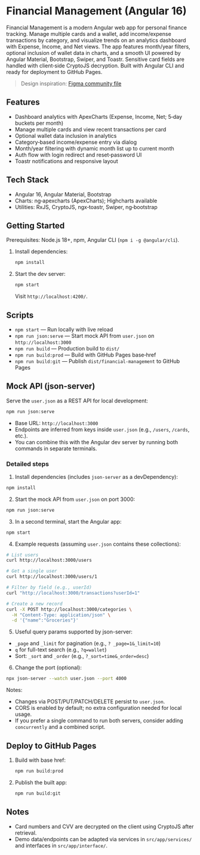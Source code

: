 # Financial Management (Angular 16)

Financial Management is a modern Angular web app for personal finance tracking. Manage multiple cards and a wallet, add income/expense transactions by category, and visualize trends on an analytics dashboard with Expense, Income, and Net views. The app features month/year filters, optional inclusion of wallet data in charts, and a smooth UI powered by Angular Material, Bootstrap, Swiper, and Toastr. Sensitive card fields are handled with client‑side CryptoJS decryption. Built with Angular CLI and ready for deployment to GitHub Pages.

> Design inspiration: [Figma community file](https://www.figma.com/community/file/1496029882992276524)

## Features

- Dashboard analytics with ApexCharts (Expense, Income, Net; 5‑day buckets per month)
- Manage multiple cards and view recent transactions per card
- Optional wallet data inclusion in analytics
- Category‑based income/expense entry via dialog
- Month/year filtering with dynamic month list up to current month
- Auth flow with login redirect and reset‑password UI
- Toastr notifications and responsive layout

## Tech Stack

- Angular 16, Angular Material, Bootstrap
- Charts: ng‑apexcharts (ApexCharts); Highcharts available
- Utilities: RxJS, CryptoJS, ngx‑toastr, Swiper, ng‑bootstrap

## Getting Started

Prerequisites: Node.js 18+, npm, Angular CLI (`npm i -g @angular/cli`).

1. Install dependencies:
   ```bash
   npm install
   ```
2. Start the dev server:
   ```bash
   npm start
   ```
   Visit `http://localhost:4200/`.

## Scripts

- `npm start` — Run locally with live reload
- `npm run json:serve` — Start mock API from `user.json` on `http://localhost:3000`
- `npm run build` — Production build to `dist/`
- `npm run build:prod` — Build with GitHub Pages base‑href
- `npm run build:git` — Publish `dist/financial-management` to GitHub Pages

## Mock API (json-server)

Serve the `user.json` as a REST API for local development:

```bash
npm run json:serve
```

- Base URL: `http://localhost:3000`
- Endpoints are inferred from keys inside `user.json` (e.g., `/users`, `/cards`, etc.).
- You can combine this with the Angular dev server by running both commands in separate terminals.

### Detailed steps

1) Install dependencies (includes `json-server` as a devDependency):
```bash
npm install
```

2) Start the mock API from `user.json` on port 3000:
```bash
npm run json:serve
```

3) In a second terminal, start the Angular app:
```bash
npm start
```

4) Example requests (assuming `user.json` contains these collections):
```bash
# List users
curl http://localhost:3000/users

# Get a single user
curl http://localhost:3000/users/1

# Filter by field (e.g., userId)
curl "http://localhost:3000/transactions?userId=1"

# Create a new record
curl -X POST http://localhost:3000/categories \
  -H "Content-Type: application/json" \
  -d '{"name":"Groceries"}'
```

5) Useful query params supported by json-server:
- `_page` and `_limit` for pagination (e.g., `? _page=1&_limit=10`)
- `q` for full-text search (e.g., `?q=wallet`)
- Sort: `_sort` and `_order` (e.g., `?_sort=time&_order=desc`)

6) Change the port (optional):
```bash
npx json-server --watch user.json --port 4000
```

Notes:
- Changes via POST/PUT/PATCH/DELETE persist to `user.json`.
- CORS is enabled by default; no extra configuration needed for local usage.
- If you prefer a single command to run both servers, consider adding `concurrently` and a combined script.

## Deploy to GitHub Pages

1. Build with base href:
   ```bash
   npm run build:prod
   ```
2. Publish the built app:
   ```bash
   npm run build:git
   ```

## Notes

- Card numbers and CVV are decrypted on the client using CryptoJS after retrieval.
- Demo data/endpoints can be adapted via services in `src/app/services/` and interfaces in `src/app/interface/`.
